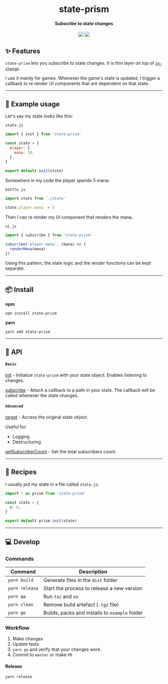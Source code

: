 <h1 align="center">
  state-prism
</h1>
<h4 align="center">
    Subscribe to state changes
</h4>

<div align="center">
  <img src="https://badgen.net/npm/v/state-prism?icon=npm" />
  <img src="https://badgen.net/bundlephobia/minzip/state-prism" />
</div>

## :sparkles: Features

`state-prism` lets you subscribe to state changes. It is thin layer on top of [`on-change`](https://github.com/sindresorhus/on-change).

I use it mainly for games. Whenever the game's state is updated, I trigger a callback to re render UI components that are dependent on that state.

---

## :wrench: Example usage

Let's say my state looks like this:

`state.js`

```js
import { init } from 'state-prism'

const state = {
  player: {
    mana: 10,
  },
}

export default init(state)
```

Somewhere in my code the player spends 5 mana:

`battle.js`

```js
import state from './state'

state.player.mana -= 5
```

Then I can re render my UI component that renders the mana.

`ui.js`

```js
import { subscribe } from 'state-prism'

subscribe('player.mana', (mana) => {
  renderMana(mana)
})
```

Using this pattern, the state logic and the render functions can be kept separate.

---

## :package: Install

**npm**

```
npm install state-prism
```

**yarn**

```
yarn add state-prism
```

---

## :newspaper: API

#### `Basic`

[init](docs/init.md) - Initialize `state-prism` with your state object. Enables listening to changes.

[subscribe](docs/subscribe.md) - Attach a callback to a path in your state. The callback will be called whenever the state changes.

#### `Advanced`

[target](docs/target.md) - Access the original state object.

Useful for:

- Logging
- Destructuring

[getSubscriberCount](docs/getSubscriberCount.md) - Get the total subscribers count.

---

## :book: Recipes

I usually put my state in a file called `state.js`:

```ts
import * as prism from 'state-prism'

const state = {
  x: 0,
}

export default prism.init(state)
```

---

## :computer: Develop

### Commands

| Command        | Description                                    |
| -------------- | ---------------------------------------------- |
| `yarn build`   | Generate files in the `dist` folder            |
| `yarn release` | Start the process to release a new version     |
| `yarn qa`      | Run `tsc` and `xo`                             |
| `yarn clean`   | Remove build artefact (`.tgz` file)            |
| `yarn go`      | Builds, packs and installs to `example` folder |

### Workflow

1. Make changes
2. Update tests
3. `yarn go` and verify that your changes work.
4. Commit to `master` or make `PR`

#### Release

`yarn release`
